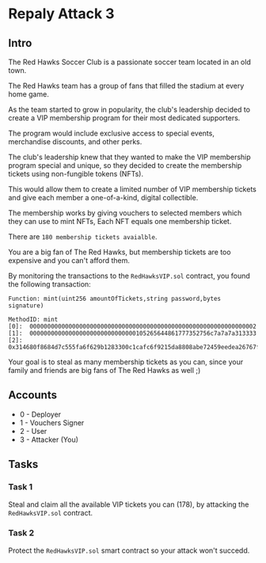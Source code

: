 # Repaly Attack 3

## Intro
The Red Hawks Soccer Club is a passionate soccer team located in an old town.

The Red Hawks team has a group of fans that filled the stadium at every home game.

As the team started to grow in popularity, the club's leadership decided to create a VIP membership program for their most dedicated supporters. 

The program would include exclusive access to special events, merchandise discounts, and other perks.

The club's leadership knew that they wanted to make the VIP membership program special and unique, so they decided to create the membership tickets using non-fungible tokens (NFTs).

This would allow them to create a limited number of VIP membership tickets and give each member a one-of-a-kind, digital collectible.

The membership works by giving vouchers to selected members which they can use to mint NFTs,
Each NFT equals one membership ticket.

There are `180 membership tickets avaialble`.

You are a big fan of The Red Hawks, but membership tickets are too expensive and you can't afford them.

By monitoring the transactions to the `RedHawksVIP.sol` contract, you found the following transaction:

```
Function: mint(uint256 amountOfTickets,string password,bytes signature)

MethodID: mint
[0]:  0000000000000000000000000000000000000000000000000000000000000002
[1]:  000000000000000000000000000000105265644861777352756c7a7a7a313333
[2]: 0x314680f8684d7c555fa6f629b1283300c1cafc6f9215da8808abe72459eedea26767ffc67b49390a9e710141b71548cad0a6bf8256299c2cc171530c991cb6151b
```

Your goal is to steal as many membership tickets as you can, since your family and friends are big fans of The Red Hawks as well ;)

## Accounts
* 0 - Deployer
* 1 - Vouchers Signer
* 2 - User
* 3 - Attacker (You)

## Tasks

### Task 1
Steal and claim all the available VIP tickets you can (178), by attacking the `RedHawksVIP.sol` contract.

### Task 2
Protect the `RedHawksVIP.sol` smart contract so your attack won't succedd.